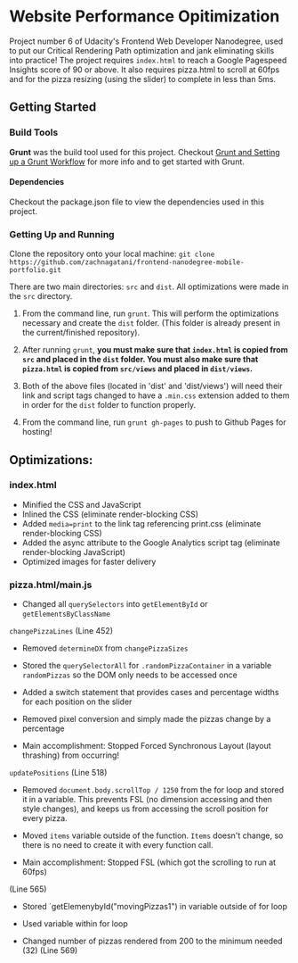 # Website Performance Opitimization

Project number 6 of Udacity's Frontend Web Developer Nanodegree, used to put our Critical Rendering Path optimization and jank eliminating skills into practice! The project requires `index.html` to reach a Google Pagespeed Insights score of 90 or above. It also requires pizza.html to scroll at 60fps and for the pizza resizing (using the slider) to complete in less than 5ms.

## Getting Started

### Build Tools

**Grunt** was the build tool used for this project. Checkout <a href="https://discussions.udacity.com/t/grunt-and-setting-up-a-grunt-workflow-intermediate/21984">Grunt and Setting up a Grunt Workflow</a> for more info and to get started with Grunt.

#### Dependencies

Checkout the package.json file to view the dependencies used in this project.

### Getting Up and Running

Clone the repository onto your local machine: `git clone https://github.com/zachnagatani/frontend-nanodegree-mobile-portfolio.git`

There are two main directories: `src` and `dist`. All optimizations were made in the `src` directory.


1. From the command line, run `grunt`. This will perform the optimizations necessary and create the `dist` folder. (This folder is already present in the current/finished repository).

2. After running `grunt`, **you must make sure that `index.html` is copied from `src` and placed in the `dist` folder. You must also make sure that `pizza.html` is copied from `src/views` and placed in `dist/views`.**

3. Both of the above files (located in 'dist' and 'dist/views') will need their link and script tags changed to have a `.min.css` extension added to them in order for the `dist` folder to function properly.

3. From the command line, run `grunt gh-pages` to push to Github Pages for hosting!


## Optimizations:

### index.html

- Minified the CSS and JavaScript
- Inlined the CSS (eliminate render-blocking CSS)
- Added `media=print` to the link tag referencing print.css (eliminate render-blocking CSS)
- Added the async attribute to the Google Analytics script tag (eliminate render-blocking JavaScript)
- Optimized images for faster delivery

### pizza.html/main.js

- Changed all `querySelectors` into `getElementById` or `getElementsByClassName`

`changePizzaLines` (Line 452)

- Removed `determineDX` from `changePizzaSizes`

- Stored the `querySelectorAll` for `.randomPizzaContainer` in a variable `randomPizzas` so the DOM
only needs to be accessed once

- Added a switch statement that provides cases and percentage widths for each position on the
slider

- Removed pixel conversion and simply made the pizzas change by a percentage

- Main accomplishment: Stopped Forced Synchronous Layout (layout thrashing) from occurring!

`updatePositions` (Line 518)

- Removed `document.body.scrollTop / 1250` from the for loop and stored it in a variable. This
prevents FSL (no dimension accessing and then style changes), and keeps us from accessing the
scroll position for every pizza.

- Moved `items` variable outside of the function. `Items` doesn't change, so there is no need to
create it with every function call.

- Main accomplishment: Stopped FSL (which got the scrolling to run at 60fps)

(Line 565)

- Stored `getElemenybyId("movingPizzas1") in variable outside of for loop

- Used variable within for loop

- Changed number of pizzas rendered from 200 to the minimum needed (32) (Line 569)